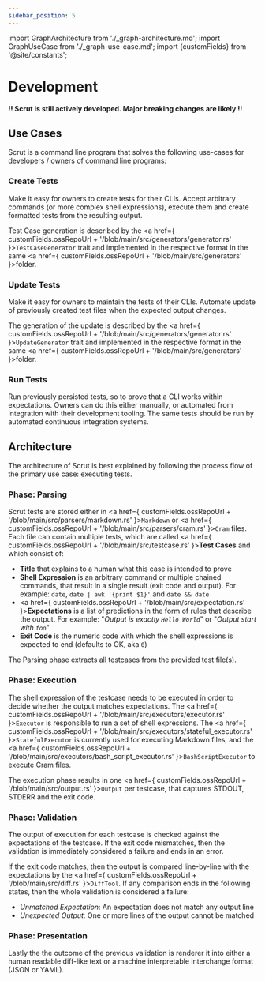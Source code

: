 ```yaml
---
sidebar_position: 5
---
```



import GraphArchitecture from './_graph-architecture.md';
import GraphUseCase from './_graph-use-case.md';
import {customFields} from '@site/constants';


# Development

**!! Scrut is still actively developed. Major breaking changes are likely !!**

## Use Cases

Scrut is a command line program that solves the following use-cases for developers / owners of command line programs:

<GraphUseCase />

### Create Tests

Make it easy for owners to create tests for their CLIs. Accept arbitrary commands (or more complex shell expressions), execute them and create formatted tests from the resulting output.

Test Case generation is described by the <a href={ customFields.ossRepoUrl + '/blob/main/src/generators/generator.rs' }>`TestCaseGenerator`</a> trait and implemented in the respective format in the same <a href={ customFields.ossRepoUrl + '/blob/main/src/generators' }>folder</a>.

### Update Tests

Make it easy for owners to maintain the tests of their CLIs. Automate update of previously created test files when the expected output changes.

The generation of the update is described by the <a href={ customFields.ossRepoUrl + '/blob/main/src/generators/generator.rs' }>`UpdateGenerator`</a> trait and implemented in the respective format in the same <a href={ customFields.ossRepoUrl + '/blob/main/src/generators' }>folder</a>.

### Run Tests

Run previously persisted tests, so to prove that a CLI works within expectations. Owners can do this either manually, or automated from integration with their development tooling. The same tests should be run by automated continuous integration systems.

## Architecture

The architecture of Scrut is best explained by following the process flow of the primary use case: executing tests.

<GraphArchitecture />

### Phase: Parsing

Scrut tests are stored either in <a href={ customFields.ossRepoUrl + '/blob/main/src/parsers/markdown.rs' }>`Markdown`</a> or <a href={ customFields.ossRepoUrl + '/blob/main/src/parsers/cram.rs' }>`Cram`</a> files. Each file can contain multiple tests, which are called <a href={ customFields.ossRepoUrl + '/blob/main/src/testcase.rs' }>**Test Cases**</a> and which consist of:

- **Title** that explains to a human what this case is intended to prove
- **Shell Expression** is an arbitrary command or multiple chained commands, that result in a single result (exit code and output). For example: `date`, `date | awk '{print $1}'` and `date && date`
- <a href={ customFields.ossRepoUrl + '/blob/main/src/expectation.rs' }>**Expectations**</a> is a list of predictions in the form of rules that describe the output. For example: "_Output is exactly `Hello World`_" or "_Output start with `foo`_"
- **Exit Code** is the numeric code with which the shell expressions is expected to end (defaults to OK, aka `0`)

The Parsing phase extracts all testcases from the provided test file(s).

### Phase: Execution

The shell expression of the testcase needs to be executed in order to decide whether the output matches expectations. The <a href={ customFields.ossRepoUrl + '/blob/main/src/executors/executor.rs' }>`Executor`</a> is responsible to run a set of shell expressions. The <a href={ customFields.ossRepoUrl + '/blob/main/src/executors/stateful_executor.rs' }>`StatefulExecutor`</a> is currently used for executing Markdown files, and the <a href={ customFields.ossRepoUrl + '/blob/main/src/executors/bash_script_executor.rs' }>`BashScriptExecutor`</a> to execute Cram files.

The execution phase results in one <a href={ customFields.ossRepoUrl + '/blob/main/src/output.rs' }>`Output`</a> per testcase, that captures STDOUT, STDERR and the exit code.

### Phase: Validation

The output of execution for each testcase is checked against the expectations of the testcase. If the exit code mismatches, then the validation is immediately considered a failure and ends in an error.

If the exit code matches, then the output is compared line-by-line with the expectations by the <a href={ customFields.ossRepoUrl + '/blob/main/src/diff.rs' }>`DiffTool`</a>. If any comparison ends in the following states, then the whole validation is considered a failure:

- _Unmatched Expectation_: An expectation does not match any output line
- _Unexpected Output_: One or more lines of the output cannot be matched

### Phase: Presentation

Lastly the the outcome of the previous validation is renderer it into either a human readable diff-like text or a machine interpretable interchange format (JSON or YAML).
